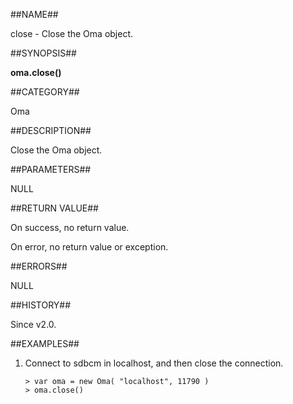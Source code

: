 
##NAME##

close - Close the Oma object.

##SYNOPSIS##

**oma.close()**

##CATEGORY##

Oma

##DESCRIPTION##

Close the Oma object.

##PARAMETERS##

NULL

##RETURN VALUE##

On success, no return value.

On error, no return value or exception.

##ERRORS##

NULL

##HISTORY##

Since v2.0.

##EXAMPLES##

1. Connect to sdbcm in localhost, and then close the connection.

	```lang-javascript
	> var oma = new Oma( "localhost", 11790 )
	> oma.close()
	```